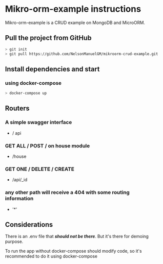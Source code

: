 # **Mikro-orm-example instructions**

Mikro-orm-example is a CRUD example on MongoDB and MicroORM.

## Pull the project from GitHub

```bash
> git init
> git pull https://github.com/NelsonManuelGM/mikroorm-crud-example.git

```

## Install dependencies and start

### using docker-compose

```bash
> docker-compose up
```

## Routers

### A simple swagger interface

* / api

### GET ALL / POST /  on house module

* /house  

### GET ONE / DELETE / CREATE

* /api/_id

### any other path will receive a 404 with some routing information

* '*'  

## Considerations

There is an .env file that **_should not be there_**. But it's there for demoing purpose.

To run the app without docker-compose should modify code, so it's recommended to do it using docker-compose
